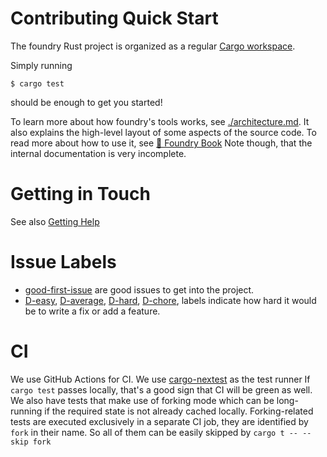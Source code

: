 # Contributing Quick Start

The foundry Rust project is organized as a regular [Cargo workspace][cargo-workspace].

Simply running

```
$ cargo test
```

should be enough to get you started!

To learn more about how foundry's tools works, see [./architecture.md](./architecture.md).
It also explains the high-level layout of some aspects of the source code.
To read more about how to use it, see [📖 Foundry Book][foundry-book]
Note though, that the internal documentation is very incomplete.

# Getting in Touch

See also [Getting Help](../../README.md#getting-help)

# Issue Labels

-   [good-first-issue](https://github.com/foundry-rs/foundry/labels/good%20first%20issue)
    are good issues to get into the project.
-   [D-easy](https://github.com/foundry-rs/foundry/issues?q=is%3Aopen+is%3Aissue+label%3AD-easy),
    [D-average](https://github.com/foundry-rs/foundry/issues?q=is%3Aopen+is%3Aissue+label%3AD-medium),
    [D-hard](https://github.com/foundry-rs/foundry/issues?q=is%3Aopen+is%3Aissue+label%3AD-hard),
    [D-chore](https://github.com/foundry-rs/foundry/issues?q=is%3Aopen+is%3Aissue+label%3AD-chore),
    labels indicate how hard it would be to write a fix or add a feature.

# CI

We use GitHub Actions for CI.
We use [cargo-nextest][nextest] as the test runner
If `cargo test` passes locally, that's a good sign that CI will be green as well.
We also have tests that make use of forking mode which can be long-running if the required state is not already cached locally.
Forking-related tests are executed exclusively in a separate CI job, they are identified by `fork` in their name.
So all of them can be easily skipped by `cargo t -- --skip fork`

[foundry-book]: https://book.getfoundry.sh
[cargo-workspace]: https://doc.rust-lang.org/book/ch14-03-cargo-workspaces.html
[nextest]: https://nexte.st/
